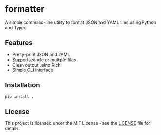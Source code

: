 # formatter

A simple command-line utility to format JSON and YAML files using Python and Typer.

## Features
- Pretty-print JSON and YAML
- Supports single or multiple files
- Clean output using Rich
- Simple CLI interface

## Installation
```bash
pip install .
```

## License
This project is licensed under the MIT License - see the [LICENSE](./LICENSE) file for details.